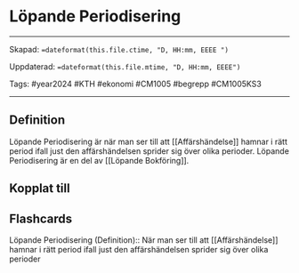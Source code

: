 # Löpande Periodisering

---

Skapad: `=dateformat(this.file.ctime, "D, HH:mm, EEEE ")`

Uppdaterad: `=dateformat(this.file.mtime, "D, HH:mm, EEEE")`

Tags: #year2024 #KTH #ekonomi #CM1005 #begrepp #CM1005KS3

---

## Definition

Löpande Periodisering är när man ser till att [[Affärshändelse]] hamnar i rätt period ifall just den affärshändelsen sprider sig över olika perioder. Löpande Periodisering är en del av [[Löpande Bokföring]].

## Kopplat till

## Flashcards

Löpande Periodisering (Definition):: När man ser till att [[Affärshändelse]] hamnar i rätt period ifall just den affärshändelsen sprider sig över olika perioder
<!--SR:!2024-02-25,3,248!2024-03-06,4,270-->
